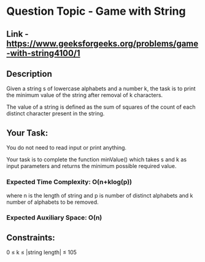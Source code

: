 # Question Topic - Game with String

## Link - https://www.geeksforgeeks.org/problems/game-with-string4100/1

## Description

Given a string s of lowercase alphabets and a number k, the task is to print the minimum value of the string after removal of k characters. 

The value of a string is defined as the sum of squares of the count of each distinct character present in the string. 

## Your Task:

You do not need to read input or print anything.

Your task is to complete the function minValue() which takes s and k as input parameters and returns the minimum possible required value.


### Expected Time Complexity: O(n+klog(p))  

where n is the length of string and p is number of distinct alphabets and k number of alphabets to be removed. 

### Expected Auxiliary Space: O(n)

## Constraints:

0 ≤ k ≤ |string length| ≤ 105

